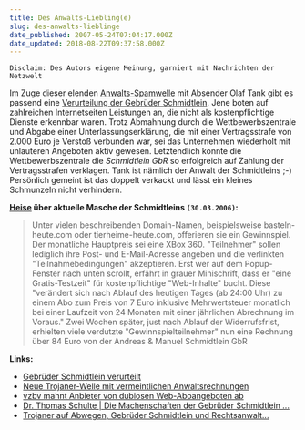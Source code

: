 ```yaml
---
title: Des Anwalts-Liebling(e)
slug: des-anwalts-lieblinge
date_published: 2007-05-24T07:04:17.000Z
date_updated: 2018-08-22T09:37:58.000Z
---
```


`Disclaim: Des Autors eigene Meinung, garniert mit Nachrichten der Netzwelt`

Im Zuge dieser elenden [Anwalts-Spamwelle](http://www.heise.de/newsticker/meldung/90135) mit Absender Olaf Tank gibt es passend eine [Verurteilung der Gebrüder Schmidtlein](http://www.golem.de/0705/52462.html). Jene boten auf zahlreichen Internetseiten Leistungen an, die nicht als kostenpflichtige Dienste erkennbar waren. Trotz Abmahnung durch die Wettbewerbszentrale und Abgabe einer Unterlassungserklärung, die mit einer Vertragsstrafe von 2.000 Euro je Verstoß verbunden war, sei das Unternehmen wiederholt mit unlauteren Angeboten aktiv gewesen. Letztendlich konnte die Wettbewerbszentrale die *Schmidtlein GbR* so erfolgreich auf Zahlung der Vertragsstrafen verklagen. Tank ist nämlich der Anwalt der Schmidtleins ;-) Persönlich gemeint ist das doppelt verkackt und lässt ein kleines Schmunzeln nicht verhindern.

**[Heise](http://www.heise.de/newsticker/meldung/71452) über aktuelle Masche der Schmidtleins `(30.03.2006)`:**

> Unter vielen beschreibenden Domain-Namen, beispielsweise basteln-heute.com oder tierheime-heute.com, offerieren sie ein Gewinnspiel. Der monatliche Hauptpreis sei eine XBox 360. "Teilnehmer" sollen lediglich ihre Post- und E-Mail-Adresse angeben und die verlinkten "Teilnahmebedingungen" akzeptieren. Erst wer auf dem Popup-Fenster nach unten scrollt, erfährt in grauer Minischrift, dass er "eine Gratis-Testzeit" für kostenpflichtige "Web-Inhalte" bucht. Diese "verändert sich nach Ablauf des heutigen Tages (ab 24:00 Uhr) zu einem Abo zum Preis von 7 Euro inklusive Mehrwertsteuer monatlich bei einer Laufzeit von 24 Monaten mit einer jährlichen Abrechnung im Voraus." Zwei Wochen später, just nach Ablauf der Widerrufsfrist, erhielten viele verdutzte "Gewinnspielteilnehmer" nun eine Rechnung über 84 Euro von der Andreas & Manuel Schmidtlein GbR

**Links:**
- [Gebrüder Schmidtlein verurteilt](http://www.golem.de/0705/52462.html)
- [Neue Trojaner-Welle mit vermeintlichen Anwaltsrechnungen](http://www.heise.de/newsticker/meldung/90135)
- [vzbv mahnt Anbieter von dubiosen Web-Aboangeboten ab](http://www.heise.de/newsticker/meldung/71452)
- [Dr. Thomas Schulte | Die Machenschaften der Gebrüder Schmidtlein ...](http://www.anwaltzentrale.de/rechtsanwalt_fachartikel/fachartikel_detail.php?id=257)
- [Trojaner auf Abwegen, Gebrüder Schmidtlein und Rechtsanwalt...](http://www.gulli.com/news/trojaner-auf-abwegen-gebrueder-2007-04-12/)
